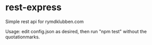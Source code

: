 # rest-express
Simple rest api for rymdklubben.com

Usage: edit config.json as desired, then run "npm test" without the quotationmarks.
